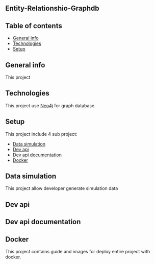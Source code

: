 ## Entity-Relationshio-Graphdb

## Table of contents
* [General info](#general-info)
* [Technologies](#technologies)
* [Setup](#setup)

## General info
This project

## Technologies
This project use [Neo4j](#https://neo4j.com/) for graph database.

## Setup
This project include 4 sub project:
* [Data simulation](#data-simulation)
* [Dev api](#dev-api)
* [Dev api documentation](#dev-api-documentation)
* [Docker](#docker)

## Data simulation
This project allow developer generate simulation data

## Dev api

## Dev api documentation

## Docker
This project contains guide and images for deploy entire project with docker.
